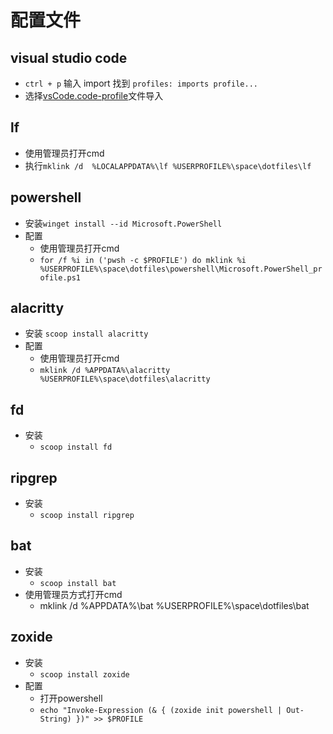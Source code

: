 # 配置文件

## visual studio code

* `ctrl + p` 输入 import 找到 `profiles: imports profile...`
* 选择[vsCode.code-profile](./visual_studio_code/vsCode.code-profile)文件导入

## lf

* 使用管理员打开cmd
* 执行`mklink /d  %LOCALAPPDATA%\lf %USERPROFILE%\space\dotfiles\lf`

## powershell

* 安装`winget install --id Microsoft.PowerShell`
* 配置
    * 使用管理员打开cmd
    * `for /f %i in ('pwsh -c $PROFILE') do mklink %i %USERPROFILE%\space\dotfiles\powershell\Microsoft.PowerShell_profile.ps1`

## alacritty

* 安装 `scoop install alacritty`
* 配置
    * 使用管理员打开cmd
    * `mklink /d %APPDATA%\alacritty %USERPROFILE%\space\dotfiles\alacritty`

## fd 

* 安装
    * `scoop install fd`

## ripgrep 

* 安装
    * `scoop install ripgrep`

## bat 

* 安装
   * `scoop install bat`
* 使用管理员方式打开cmd
   * mklink /d %APPDATA%\bat %USERPROFILE%\space\dotfiles\bat

## zoxide 

* 安装
    * `scoop install zoxide`
* 配置
    * 打开powershell
    * `echo "Invoke-Expression (& { (zoxide init powershell | Out-String) })" >> $PROFILE`
